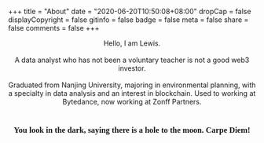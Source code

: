 +++
title = "About"
date = "2020-06-20T10:50:08+08:00"
dropCap = false
displayCopyright = false
gitinfo = false
badge = false
meta = false
share = false
comments = false
+++



<center> Hello, I am Lewis.</center><br>

<center>A data analyst who has not been a voluntary teacher is not a good web3 investor.</center><br>

<center>Graduated from Nanjing University, majoring in environmental planning, with a specialty in data analysis and an interest in blockchain. Used to working at Bytedance, now working at Zonff Partners.</center><br>

<center><h3 class="viva-la-vida" style="font-family:'ZCOOL XiaoWei'">You look in the dark, saying there is a hole to the moon. Carpe Diem!</h2></center>